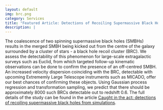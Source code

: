```yaml
---
layout: default
img: brc.png
category: Services
title: "Featured Article: Detections of Recoiling Supermassive Black Holes from Simulations"
description: |
---
```

  The coalescence of two spinning supermassive black holes (SMBHs) results in the merged SMBH being kicked out from the centre of the galaxy surrounded by a cluster of stars - a black hole recoil cluster (BRC).
  We assess the detectability of this phenomenon for large-scale extragalactic surveys such as Euclid, from which targeted follow-up kinematic observations can be done to confirm the presence of an off-centred SMBH.
  An increased velocity dispersion coinciding with the BRC, detectable with upcoming Extrememly Large Telescope instruments such as MICADO, offer our best chances of confirming these objects.
  Using Gaussian process regression and transformation sampling, we predict that there should be approximately 8000 such BRCs detectable out to redshift 0.6.
  The full details of the study can be found in the article [Caught in the act: detections of recoiling supermassive black holes from simulations](https://ui.adsabs.harvard.edu/abs/2025ApJ...991...83R/abstract).